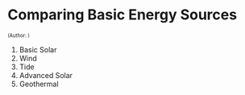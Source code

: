 [comment]: <> (I [zeteo] have some spreadsheets with info/charts that can be used here, but they need fixing up / checking. If you're interested in checking those out, feel free to dm me)

# Comparing Basic Energy Sources
<sup><sup>(Author: )</sup></sup>

1) Basic Solar
2) Wind
3) Tide
4) Advanced Solar
5) Geothermal



